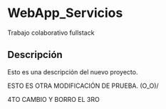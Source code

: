 # WebApp_Servicios
Trabajo colaborativo fullstack

## Descripción
Esto es una descripción del nuevo proyecto.

ESTO ES OTRA MODIFICACIÓN DE PRUEBA. \(O_O)/


4TO CAMBIO Y BORRO EL 3RO